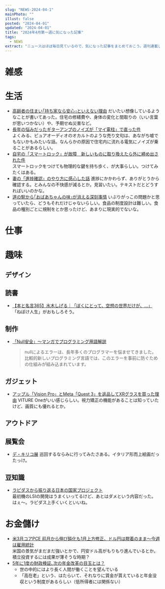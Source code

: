 ```yaml
---
slug: "NEWS-2024-04-1"
mainPhoto: ""
illust: false
posted: "2024-04-01"
updated: "2024-04-01"
title: "2024年4月第一週に気になった記事"
tags:
  - NEWS
extract: "ニュースはほぼ毎日見ているので、気になった記事をまとめておこう。週刊連載したい。"
---
```


# 雑感

# 生活

- [高齢者の住まい｢持ち家なら安心｣といえない理由](https://toyokeizai.net/articles/-/740858?page=2) 
  だいたい想像しているようなことが書いてあった。住宅の修繕費や、身体の変化と間取りの（いい言葉が思いつかない）や、予期せぬ災害など。
- [長年の悩みだったギターアンプのノイズが「マイ電柱」で直った件](https://blog.jnito.com/entry/2024/04/01/114241)  
  よくみる、ピュアオーディオのオカルトのような売り文句は、あながち嘘でもないかもみたいな話。なんらかの原因で住宅内に流れる電気にノイズが乗ることがあるらしい。
- [自宅の「スマートロック」が故障　新しいものに取り換えたら外に締め出された件](https://www.itmedia.co.jp/pcuser/articles/2404/02/news117_3.html)  
  スマートロックをつけても物理的な鍵を持ち歩く、が大事らしい。つけてみたくはある。
- [妻の「進捗確認」のやり方に感心した話](https://blog.tinect.jp/?p=85940) 
  進捗にかかわらず、ありがとうから確認する。とみんなの不快感が減るとか。見習いたい。テキストだとどうすればいいのかな。
- [道の駅から｢おばあちゃんの味｣が消える深刻事情](https://toyokeizai.net/articles/-/743455?page=4) 
  いぶりがっこの問題かと思っていたら、どうもそれだけじゃないらしい。食品の制度設計は難しい。食品の種別ごとに規制をとか思ったけど、あまりに現実的でないな。

# 仕事

# 趣味

## デザイン

## 読書

- [【本と名言365】水木しげる｜「ぼくにとって、空想の世界だけが、…」](https://casabrutus.com/categories/culture/400757)  
  「ねぼけ人生」がおもしろそう。

## 制作

- [「Null安全」～マンガでプログラミング用語解説](https://codezine.jp/article/detail/18913?p=5)
  > nullによるエラーは、長年多くのプログラマーを悩ませてきました。比較的新しいプログラミング言語では、このエラーを事前に防ぐための仕組みが組み込まれています。

## ガジェット

- [アップル「Vision Pro」とMeta「Quest 3」を返品してXRグラスを買った理由](https://japan.cnet.com/article/35217119/) 
  VITURE Oneがいい感じらしい。視力矯正の機能があることは知っていたけど、画質にも優れるとか。

## アウトドア

## 展覧会

- [デ・キリコ展](https://www.japandesign.ne.jp/event/giorgiodechirico-tobikan/) 
  巡回するならみに行ってみたさある。イタリア形而上絵画だったっけ。

## 豆知識

- [ラピダスから振り返る日本の国家プロジェクト](https://anond.hatelabo.jp/20240402173427)  
  最初機のLSIの開発はうまくいってるけど、あとはダメという内容だった。はぇ〜。ラピダス上手くいくといいね。

# お金儲け

- [米3月コアPCE 前月から伸び鈍化も1月上方修正、ドル円は膠着のまま～今週は雇用統計](http://hiroko.yutaka-shoji.co.jp/2024/04/3pce-1.html)  
  米国の景気がまだまだ強いとかで、円安ドル高がもりもり進んでいるとか。積立投資するには成果が薄そうな時期？
- [5年に1度の財政検証､次の年金改革の目玉とは？](https://toyokeizai.net/articles/-/743011)
  - 世の中的にはより長く人間が働くことを望んでいる
  - 「高在老」という、はたらいて、それなりに賃金が貰えていると年金没収という制度があるらしい（低所得者には関係ない）
